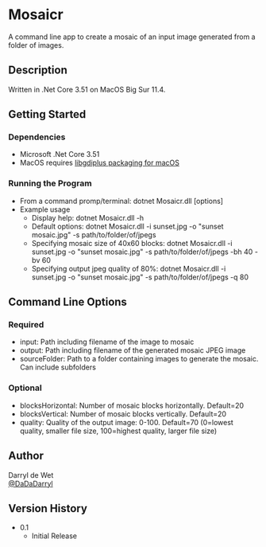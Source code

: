 # Mosaicr
A command line app to create a mosaic of an input image generated from a folder of images.

## Description
Written in .Net Core 3.51 on MacOS Big Sur 11.4.

## Getting Started

### Dependencies
* Microsoft .Net Core 3.51
* MacOS requires [libgdiplus packaging for macOS](https://github.com/CoreCompat/libgdiplus-packaging)

### Running the Program
* From a command promp/terminal: dotnet Mosaicr.dll [options]
* Example usage
   * Display help: dotnet Mosaicr.dll -h
   * Default options: dotnet Mosaicr.dll -i sunset.jpg -o "sunset mosaic.jpg" -s path/to/folder/of/jpegs
   * Specifying mosaic size of 40x60 blocks: dotnet Mosaicr.dll -i sunset.jpg -o "sunset mosaic.jpg" -s path/to/folder/of/jpegs -bh 40 -bv 60
   * Specifying output jpeg quality of 80%: dotnet Mosaicr.dll -i sunset.jpg -o "sunset mosaic.jpg" -s path/to/folder/of/jpegs -q 80

## Command Line Options
### Required
* input: Path including filename of the image to mosaic
* output: Path including filename of the generated mosaic JPEG image
* sourceFolder: Path to a folder containing images to generate the mosaic. Can include subfolders

### Optional
* blocksHorizontal: Number of mosaic blocks horizontally. Default=20
* blocksVertical: Number of mosaic blocks vertically. Default=20
* quality: Quality of the output image: 0-100. Default=70 (0=lowest quality, smaller file size, 100=highest quality, larger file size)

## Author
Darryl de Wet  
[@DaDaDarryl](https://twitter.com/dadadarryl)

## Version History
* 0.1
    * Initial Release
